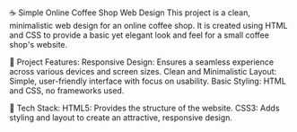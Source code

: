 ☕ Simple Online Coffee Shop Web Design
This project is a clean, minimalistic web design for an online coffee shop. It is created using HTML and CSS to provide a basic yet elegant look and feel for a small coffee shop's website.

📑 Project Features:
Responsive Design: Ensures a seamless experience across various devices and screen sizes.
Clean and Minimalistic Layout: Simple, user-friendly interface with focus on usability.
Basic Styling: HTML and CSS, no frameworks used. 

📂 Tech Stack:
HTML5: Provides the structure of the website.
CSS3: Adds styling and layout to create an attractive, responsive design.
